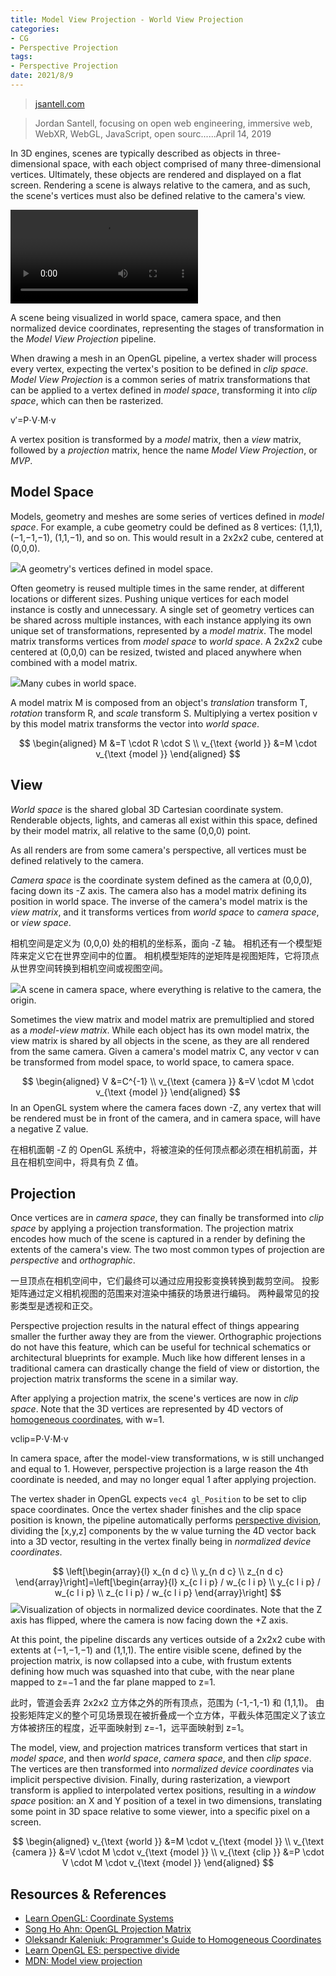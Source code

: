 ```yaml
---
title: Model View Projection - World View Projection
categories:
- CG
- Perspective Projection
tags:
- Perspective Projection
date: 2021/8/9
---
```




> [jsantell.com](https://jsantell.com/model-view-projection/#homogeneous-coordinates)

> Jordan Santell, focusing on open web engineering, immersive web, WebXR, WebGL, JavaScript, open sourc......April 14, 2019

In 3D engines, scenes are typically described as objects in three-dimensional space, with each object comprised of many three-dimensional vertices. Ultimately, these objects are rendered and displayed on a flat screen. Rendering a scene is always relative to the camera, and as such, the scene's vertices must also be defined relative to the camera's view.

<video src="https://jsantell.com/model-view-projection/mvp.webm" control></video>

A scene being visualized in world space, camera space, and then normalized device coordinates, representing the stages of transformation in the _Model View Projection_ pipeline.

When drawing a mesh in an OpenGL pipeline, a vertex shader will process every vertex, expecting the vertex's position to be defined in _clip space_. _Model View Projection_ is a common series of matrix transformations that can be applied to a vertex defined in _model space_, transforming it into _clip space_, which can then be rasterized.

v′=P⋅V⋅M⋅v

A vertex position is transformed by a _model_ matrix, then a _view_ matrix, followed by a _projection_ matrix, hence the name _Model View Projection_, or _MVP_.

Model Space
---------------------------

Models, geometry and meshes are some series of vertices defined in _model space_. For example, a cube geometry could be defined as 8 vertices: (1,1,1), (−1,−1,−1), (1,1,−1), and so on. This would result in a 2x2x2 cube, centered at (0,0,0).

![](https://jsantell.com/model-view-projection/model-space.png)A geometry's vertices defined in model space.

Often geometry is reused multiple times in the same render, at different locations or different sizes. Pushing unique vertices for each model instance is costly and unnecessary. A single set of geometry vertices can be shared across multiple instances, with each instance applying its own unique set of transformations, represented by a _model matrix_. The model matrix transforms vertices from _model space_ to _world space_. A 2x2x2 cube centered at (0,0,0) can be resized, twisted and placed anywhere when combined with a model matrix.

![](https://jsantell.com/model-view-projection/world-space.png)Many cubes in world space.

A model matrix M is composed from an object's _translation_ transform T, _rotation_ transform R, and _scale_ transform S. Multiplying a vertex position v by this model matrix transforms the vector into _world space_.

$$
\begin{aligned}
M &=T \cdot R \cdot S \\
v_{\text {world }} &=M \cdot v_{\text {model }}
\end{aligned}
$$

View
-------------

_World space_ is the shared global 3D Cartesian coordinate system. Renderable objects, lights, and cameras all exist within this space, defined by their model matrix, all relative to the same (0,0,0) point.

As all renders are from some camera's perspective, all vertices must be defined relatively to the camera.

_Camera space_ is the coordinate system defined as the camera at (0,0,0), facing down its -Z axis. The camera also has a model matrix defining its position in world space. The inverse of the camera's model matrix is the _view matrix_, and it transforms vertices from _world space_ to _camera space_, or _view space_.

相机空间是定义为 (0,0,0) 处的相机的坐标系，面向 -Z 轴。 相机还有一个模型矩阵来定义它在世界空间中的位置。 相机模型矩阵的逆矩阵是视图矩阵，它将顶点从世界空间转换到相机空间或视图空间。

![](https://jsantell.com/model-view-projection/camera-space.png)A scene in camera space, where everything is relative to the camera, the origin.

Sometimes the view matrix and model matrix are premultiplied and stored as a _model-view matrix_. While each object has its own model matrix, the view matrix is shared by all objects in the scene, as they are all rendered from the same camera. Given a camera's model matrix C, any vector v can be transformed from model space, to world space, to camera space.

$$
\begin{aligned}
V &=C^{-1} \\
v_{\text {camera }} &=V \cdot M \cdot v_{\text {model }}
\end{aligned}
$$
In an OpenGL system where the camera faces down -Z, any vertex that will be rendered must be in front of the camera, and in camera space, will have a negative Z value.

在相机面朝 -Z 的 OpenGL 系统中，将被渲染的任何顶点都必须在相机前面，并且在相机空间中，将具有负 Z 值。

Projection
-------------------------

Once vertices are in _camera space_, they can finally be transformed into _clip space_ by applying a projection transformation. The projection matrix encodes how much of the scene is captured in a render by defining the extents of the camera's view. The two most common types of projection are _perspective_ and _orthographic_.

一旦顶点在相机空间中，它们最终可以通过应用投影变换转换到裁剪空间。 投影矩阵通过定义相机视图的范围来对渲染中捕获的场景进行编码。 两种最常见的投影类型是透视和正交。

Perspective projection results in the natural effect of things appearing smaller the further away they are from the viewer. Orthographic projections do not have this feature, which can be useful for technical schematics or architectural blueprints for example. Much like how different lenses in a traditional camera can drastically change the field of view or distortion, the projection matrix transforms the scene in a similar way.

After applying a projection matrix, the scene's vertices are now in _clip space_. Note that the 3D vertices are represented by 4D vectors of [homogeneous coordinates](https://jsantell.com/matrix-transformations#homogeneous-coordinates), with w=1.

vclip​=P⋅V⋅M⋅v

In camera space, after the model-view transformations, w is still unchanged and equal to 1. However, perspective projection is a large reason the 4th coordinate is needed, and may no longer equal 1 after applying projection.

The vertex shader in OpenGL expects `vec4 gl_Position` to be set to clip space coordinates. Once the vertex shader finishes and the clip space position is known, the pipeline automatically performs [perspective division](https://www.learnopengles.com/tag/perspective-divide/), dividing the [x,y,z] components by the w value turning the 4D vector back into a 3D vector, resulting in the vertex finally being in _normalized device coordinates_.

$$
\left[\begin{array}{l}
x_{n d c} \\
y_{n d c} \\
z_{n d c}
\end{array}\right]=\left[\begin{array}{l}
x_{c l i p} / w_{c l i p} \\
y_{c l i p} / w_{c l i p} \\
z_{c l i p} / w_{c l i p}
\end{array}\right]
$$
![](https://jsantell.com/model-view-projection/ndc.png)Visualization of objects in normalized device coordinates. Note that the Z axis has flipped, where the camera is now facing down the +Z axis.

At this point, the pipeline discards any vertices outside of a 2x2x2 cube with extents at (−1,−1,−1) and (1,1,1). The entire visible scene, defined by the projection matrix, is now collapsed into a cube, with frustum extents defining how much was squashed into that cube, with the near plane mapped to z=−1 and the far plane mapped to z=1.

此时，管道会丢弃 2x2x2 立方体之外的所有顶点，范围为 (-1,-1,-1) 和 (1,1,1)。 由投影矩阵定义的整个可见场景现在被折叠成一个立方体，平截头体范围定义了该立方体被挤压的程度，近平面映射到 z=-1，远平面映射到 z=1。

The model, view, and projection matrices transform vertices that start in _model space_, and then _world space_, _camera space_, and then _clip space_. The vertices are then transformed into _normalized device coordinates_ via implicit perspective division. Finally, during rasterization, a viewport transform is applied to interpolated vertex positions, resulting in a _window space_ position: an X and Y position of a texel in two dimensions, translating some point in 3D space relative to some viewer, into a specific pixel on a screen.

$$
\begin{aligned}
v_{\text {world }} &=M \cdot v_{\text {model }} \\
v_{\text {camera }} &=V \cdot M \cdot v_{\text {model }} \\
v_{\text {clip }} &=P \cdot V \cdot M \cdot v_{\text {model }}
\end{aligned}
$$

Resources & References
---------------------------------------------------

*   [Learn OpenGL: Coordinate Systems](https://learnopengl.com/Getting-started/Coordinate-Systems)
*   [Song Ho Ahn: OpenGL Projection Matrix](http://www.songho.ca/opengl/gl_projectionmatrix.html)
*   [Oleksandr Kaleniuk: Programmer's Guide to Homogeneous Coordinates](https://hackernoon.com/programmers-guide-to-homogeneous-coordinates-73cbfd2bcc65)
*   [Learn OpenGL ES: perspective divide](http://www.learnopengles.com/tag/perspective-divide/)
*   [MDN: Model view projection](https://developer.mozilla.org/en-US/docs/Web/API/WebGL_API/WebGL_model_view_projection)